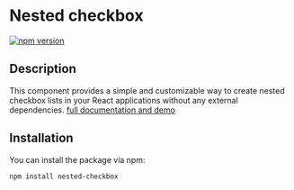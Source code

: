 # Nested checkbox

[![npm version](https://badge.fury.io/js/nested-checkbox.svg)](https://badge.fury.io/js/nested-checkbox)

## Description

This component provides a simple and customizable way to create nested checkbox lists in your React applications without any external dependencies.
[full documentation and demo](https://nested-ckeckbox-docs.vercel.app)

## Installation

You can install the package via npm:

```bash
npm install nested-checkbox
```
